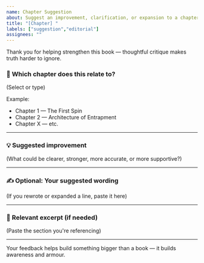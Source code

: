 ```yaml
---
name: Chapter Suggestion
about: Suggest an improvement, clarification, or expansion to a chapter
title: "[Chapter] "
labels: ["suggestion","editorial"]
assignees: ""
---
```


Thank you for helping strengthen this book — thoughtful critique makes truth harder to ignore.

### 📖 Which chapter does this relate to?
(Select or type)

Example:  
- Chapter 1 — The First Spin  
- Chapter 2 — Architecture of Entrapment  
- Chapter X — etc.  

---

### 💡 Suggested improvement
(What could be clearer, stronger, more accurate, or more supportive?)

---

### ✍️ Optional: Your suggested wording
(If you rewrote or expanded a line, paste it here)

---

### 📝 Relevant excerpt (if needed)
(Paste the section you're referencing)

---

Your feedback helps build something bigger than a book — it builds awareness and armour.
